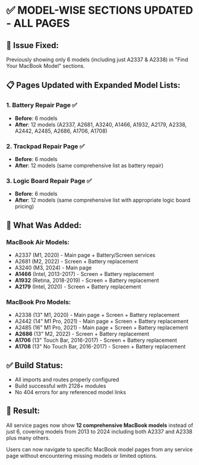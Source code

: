 # ✅ MODEL-WISE SECTIONS UPDATED - ALL PAGES

## 🎯 **Issue Fixed:**
Previously showing only 6 models (including just A2337 & A2338) in "Find Your MacBook Model" sections.

## 📋 **Pages Updated with Expanded Model Lists:**

### **1. Battery Repair Page** ✅ 
- **Before**: 6 models  
- **After**: 12 models (A2337, A2681, A3240, A1466, A1932, A2179, A2338, A2442, A2485, A2686, A1706, A1708)

### **2. Trackpad Repair Page** ✅
- **Before**: 6 models  
- **After**: 12 models (same comprehensive list as battery repair)

### **3. Logic Board Repair Page** ✅
- **Before**: 6 models  
- **After**: 12 models (same comprehensive list with appropriate logic board pricing)

## 🔧 **What Was Added:**

### **MacBook Air Models:**
- A2337 (M1, 2020) - Main page + Battery/Screen services
- A2681 (M2, 2022) - Screen + Battery replacement
- A3240 (M3, 2024) - Main page
- **A1466** (Intel, 2013-2017) - Screen + Battery replacement
- **A1932** (Retina, 2018-2019) - Screen + Battery replacement  
- **A2179** (Intel, 2020) - Screen + Battery replacement

### **MacBook Pro Models:**
- A2338 (13" M1, 2020) - Main page + Screen + Battery replacement
- A2442 (14" M1 Pro, 2021) - Main page + Screen + Battery replacement
- A2485 (16" M1 Pro, 2021) - Main page + Screen + Battery replacement
- **A2686** (13" M2, 2022) - Screen + Battery replacement
- **A1706** (13" Touch Bar, 2016-2017) - Screen + Battery replacement
- **A1708** (13" No Touch Bar, 2016-2017) - Screen + Battery replacement

## ✅ **Build Status:**
- All imports and routes properly configured
- Build successful with 2128+ modules
- No 404 errors for any referenced model links

## 🎯 **Result:**
All service pages now show **12 comprehensive MacBook models** instead of just 6, covering models from 2013 to 2024 including both A2337 and A2338 plus many others.

Users can now navigate to specific MacBook model pages from any service page without encountering missing models or limited options.